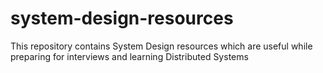 # system-design-resources
This repository contains System Design resources which are useful while preparing for interviews and learning Distributed Systems
